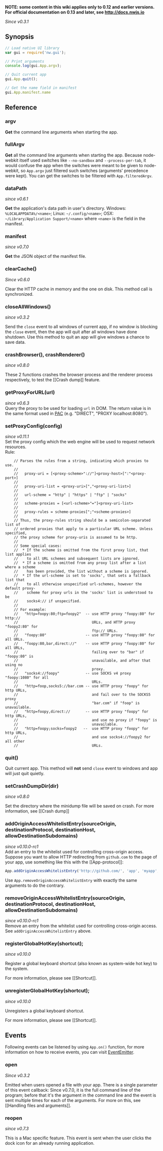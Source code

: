 **NOTE: some content in this wiki applies only to 0.12 and earlier versions. For official documentation on 0.13 and later, see http://docs.nwjs.io**

_Since v0.3.1_

## Synopsis

```javascript
// Load native UI library
var gui = require('nw.gui');

// Print arguments
console.log(gui.App.argv);

// Quit current app
gui.App.quit();

// Get the name field in manifest
gui.App.manifest.name
```

## Reference

### argv

**Get** the command line arguments when starting the app.

### fullArgv

**Get** all the command line arguments when starting the app. Because node-webkit itself used switches like `--no-sandbox` and `--process-per-tab`, it would confuse the app when the switches were meant to be given to node-webkit, so `App.argv` just filtered such switches (arguments' precedence were kept). You can get the switches to be filtered with `App.filteredArgv`.

### dataPath

_since v0.6.1_

**Get** the application's data path in user's directory. Windows: `%LOCALAPPDATA%/<name>`; Linux: `~/.config/<name>`; OSX: `~/Library/Application Support/<name>` where `<name>` is the field in the manifest.

### manifest

_since v0.7.0_

**Get** the JSON object of the manifest file.

### clearCache()

_Since v0.6.0_

Clear the HTTP cache in memory and the one on disk. This method call is synchronized.

### closeAllWindows()

_since v0.3.2_

Send the `close` event to all windows of current app, if no window is blocking the `close` event, then the app will quit after all windows have done shutdown. Use this method to quit an app will give windows a chance to save data.

### crashBrowser(), crashRenderer()

_since v0.8.0_

These 2 functions crashes the browser process and the renderer process respectively, to test the [[Crash dump]] feature.

### getProxyForURL(url)

_since v0.6.3_  
Query the proxy to be used for loading `url` in DOM. The return value is in the same format used in [PAC](http://en.wikipedia.org/wiki/Proxy_auto-config) (e.g. "DIRECT", "PROXY localhost:8080").

### setProxyConfig(config)
_since v0.11.1_  
Set the proxy config which the web engine will be used to request network resources.  
Rule: 
````
    // Parses the rules from a string, indicating which proxies to use.                                                                                                                        
    //                                                                                                                                                                                         
    //   proxy-uri = [<proxy-scheme>"://"]<proxy-host>[":"<proxy-port>]                                                                                                                        
    //                                                                                                                                                                                         
    //   proxy-uri-list = <proxy-uri>[","<proxy-uri-list>]                                                                                                                                     
    //                                                                                                                                                                                         
    //   url-scheme = "http" | "https" | "ftp" | "socks"                                                                                                                                       
    //                                                                                                                                                                                         
    //   scheme-proxies = [<url-scheme>"="]<proxy-uri-list>                                                                                                                                    
    //                                                                                                                                                                                         
    //   proxy-rules = scheme-proxies[";"<scheme-proxies>]                                                                                                                                     
    //                                                                                                                                                                                         
    // Thus, the proxy-rules string should be a semicolon-separated list of                                                                                                                    
    // ordered proxies that apply to a particular URL scheme. Unless specified,                                                                                                                
    // the proxy scheme for proxy-uris is assumed to be http.                                                                                                                                  
    //                                                                                                                                                                                         
    // Some special cases:                                                                                                                                                                     
    //  * If the scheme is omitted from the first proxy list, that list applies                                                                                                                
    //    to all URL schemes and subsequent lists are ignored.                                                                                                                                 
    //  * If a scheme is omitted from any proxy list after a list where a scheme                                                                                                               
    //    has been provided, the list without a scheme is ignored.                                                                                                                             
    //  * If the url-scheme is set to 'socks', that sets a fallback list that                                                                                                                  
    //    to all otherwise unspecified url-schemes, however the default proxy-                                                                                                                 
    //    scheme for proxy urls in the 'socks' list is understood to be                                                                                                                        
    //    socks4:// if unspecified.                                                                                                                                                            
    //                                                                                                                                                                                         
    // For example:                                                                                                                                                                            
    //   "http=foopy:80;ftp=foopy2"  -- use HTTP proxy "foopy:80" for http://                                                                                                                  
    //                                  URLs, and HTTP proxy "foopy2:80" for                                                                                                                   
    //                                  ftp:// URLs.                                                                                                                                           
    //   "foopy:80"                  -- use HTTP proxy "foopy:80" for all URLs.                                                                                                                
    //   "foopy:80,bar,direct://"    -- use HTTP proxy "foopy:80" for all URLs,                                                                                                                
    //                                  failing over to "bar" if "foopy:80" is                                                                                                                 
    //                                  unavailable, and after that using no                                                                                                                   
    //                                  proxy.                                                                                                                                                 
    //   "socks4://foopy"            -- use SOCKS v4 proxy "foopy:1080" for all                                                                                                                
    //                                  URLs.                                                                                                                                                  
    //   "http=foop,socks5://bar.com -- use HTTP proxy "foopy" for http URLs,                                                                                                                  
    //                                  and fail over to the SOCKS5 proxy                                                                                                                      
    //                                  "bar.com" if "foop" is unavailable.                                                                                                                    
    //   "http=foopy,direct://       -- use HTTP proxy "foopy" for http URLs,                                                                                                                  
    //                                  and use no proxy if "foopy" is                                                                                                                         
    //                                  unavailable.                                                                                                                                           
    //   "http=foopy;socks=foopy2   --  use HTTP proxy "foopy" for http URLs,                                                                                                                  
    //                                  and use socks4://foopy2 for all other                                                                                                                  
    //                                  URLs.                                          
````
### quit()

Quit current app. This method will **not** send `close` event to windows and app will just quit quietly.

### setCrashDumpDir(dir)

_since v0.8.0_

Set the directory where the minidump file will be saved on crash. For more information, see [[Crash dump]] 
### addOriginAccessWhitelistEntry(sourceOrigin, destinationProtocol, destinationHost, allowDestinationSubdomains)
_since v0.10.0-rc1_  
Add an entry to the whitelist used for controlling cross-origin access. Suppose you want to allow HTTP redirecting from `github.com` to the page of your app, use something like this with the [[App-protocol]]: 
```js
App.addOriginAccessWhitelistEntry('http://github.com/', 'app', 'myapp', true);
```  
Use `App.removeOriginAccessWhitelistEntry` with exactly the same arguments to do the contrary.
### removeOriginAccessWhitelistEntry(sourceOrigin, destinationProtocol, destinationHost, allowDestinationSubdomains)
_since v0.10.0-rc1_  
Remove an entry from the whitelist used for controlling cross-origin access. See `addOriginAccessWhitelistEntry` above.

### registerGlobalHotKey(shortcut);
_since v0.10.0_

Register a global keyboard shortcut (also known as system-wide hot key) to the system.

For more information, please see [[Shortcut]].

### unregisterGlobalHotKey(shortcut);
_since v0.10.0_

Unregisters a global keyboard shortcut.

For more information, please see [[Shortcut]].

## Events

Following events can be listened by using `App.on()` function, for more information on how to receive events, you can visit [EventEmitter](http://nodejs.org/api/events.html#events_class_events_eventemitter).

### open

_Since v0.3.2_

Emitted when users opened a file with your app. There is a single parameter of this event callback: Since v0.7.0, it is the full command line of the program; before that it's the argument in the command line and the event is sent multiple times for each of the arguments. For more on this, see [[Handling files and arguments]].

### reopen

_since v0.7.3_

This is a Mac specific feature. This event is sent when the user clicks the dock icon for an already running application.